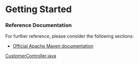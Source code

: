 # Getting Started

### Reference Documentation
For further reference, please consider the following sections:

* [Official Apache Maven documentation](https://maven.apache.org/guides/index.html)


[CustomerController.java](https://github.com/Rockycta/corejava2/blob/main/SpringRESTdemoswithscript1641974425246/infytel_demo1_Spring_REST_using_Spring_Boot/infytel_demo1/src/main/java/com/infytel/controller/CustomerController.java)
